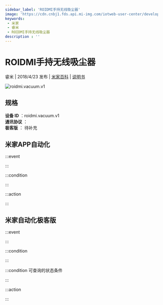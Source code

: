 ```yaml
---
sidebar_label: 'ROIDMI手持无线吸尘器'
image: 'https://cdn.cnbj1.fds.api.mi-img.com/iotweb-user-center/developer_1679069107432GtistXZ1.png?GalaxyAccessKeyId=AKVGLQWBOVIRQ3XLEW&Expires=9223372036854775807&Signature=vnqpXm5PQa1Rr+/4I15TYHgkXFE='
keywords: 
 - 米家
 - 睿米
 - ROIDMI手持无线吸尘器
description : ''
---
```

# ROIDMI手持无线吸尘器

睿米 | 2018/4/23 发布 | [米家百科](https://home.mi.com/webapp/content/baike/product/index.html?model=roidmi.vacuum.v1) | [说明书](https://home.mi.com/views/introduction.html?model=roidmi.vacuum.v1&region=cn)

![roidmi.vacuum.v1](https://cdn.cnbj1.fds.api.mi-img.com/iotweb-user-center/developer_1679069107432GtistXZ1.png?GalaxyAccessKeyId=AKVGLQWBOVIRQ3XLEW&Expires=9223372036854775807&Signature=vnqpXm5PQa1Rr+/4I15TYHgkXFE=)

## 规格  
> 
**设备 ID** ：roidmi.vacuum.v1  
**通讯协议** ：  
**极客版**  ： 待补充 


## 米家APP自动化  

:::event  

:::

:::condition  

:::

:::action   

:::

## 米家自动化极客版  

:::event  

:::

:::condition  

:::

:::condition 可查询的状态条件  

:::

:::action  

:::

        
